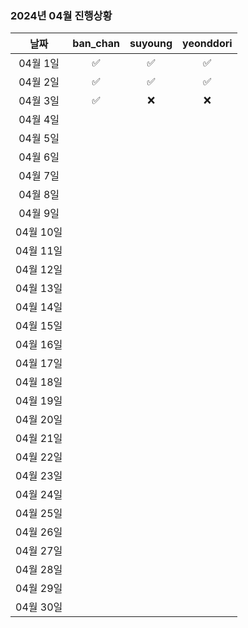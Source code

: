 ### 2024년 04월 진행상황
| 날짜 | ban_chan | suyoung | yeonddori |
|:---:|:---:|:---:|:---:|
| 04월 1일 | ✅ | ✅ | ✅ |
| 04월 2일 | ✅ | ✅ | ✅ |
| 04월 3일 | ✅ | ❌ | ❌ |
| 04월 4일 | | | |
| 04월 5일 | | | |
| 04월 6일 | | | |
| 04월 7일 | | | |
| 04월 8일 | | | |
| 04월 9일 | | | |
| 04월 10일 | | | |
| 04월 11일 | | | |
| 04월 12일 | | | |
| 04월 13일 | | | |
| 04월 14일 | | | |
| 04월 15일 | | | |
| 04월 16일 | | | |
| 04월 17일 | | | |
| 04월 18일 | | | |
| 04월 19일 | | | |
| 04월 20일 | | | |
| 04월 21일 | | | |
| 04월 22일 | | | |
| 04월 23일 | | | |
| 04월 24일 | | | |
| 04월 25일 | | | |
| 04월 26일 | | | |
| 04월 27일 | | | |
| 04월 28일 | | | |
| 04월 29일 | | | |
| 04월 30일 | | | |
